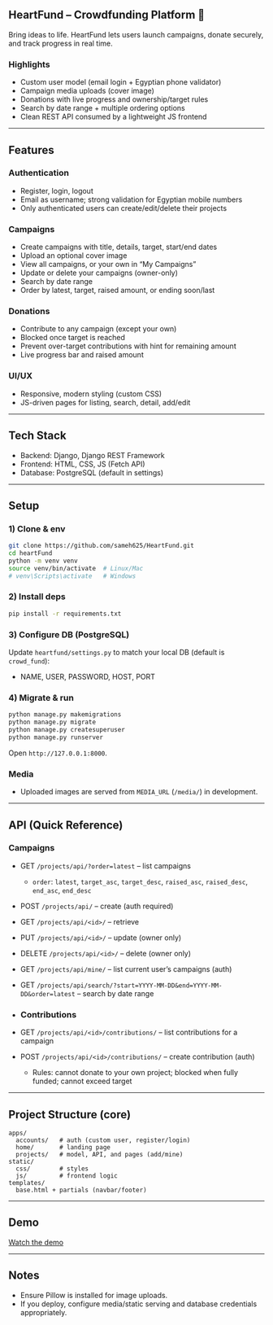 ## HeartFund – Crowdfunding Platform 💛

Bring ideas to life. HeartFund lets users launch campaigns, donate securely, and track progress in real time.

### Highlights
- Custom user model (email login + Egyptian phone validator)
- Campaign media uploads (cover image)
- Donations with live progress and ownership/target rules
- Search by date range + multiple ordering options
- Clean REST API consumed by a lightweight JS frontend

---

## Features

### Authentication
- Register, login, logout
- Email as username; strong validation for Egyptian mobile numbers
- Only authenticated users can create/edit/delete their projects

### Campaigns
- Create campaigns with title, details, target, start/end dates
- Upload an optional cover image
- View all campaigns, or your own in “My Campaigns”
- Update or delete your campaigns (owner-only)
- Search by date range
- Order by latest, target, raised amount, or ending soon/last

### Donations
- Contribute to any campaign (except your own)
- Blocked once target is reached
- Prevent over-target contributions with hint for remaining amount
- Live progress bar and raised amount

### UI/UX
- Responsive, modern styling (custom CSS)
- JS-driven pages for listing, search, detail, add/edit

---

## Tech Stack
- Backend: Django, Django REST Framework
- Frontend: HTML, CSS, JS (Fetch API)
- Database: PostgreSQL (default in settings)

---

## Setup

### 1) Clone & env
```bash
git clone https://github.com/sameh625/HeartFund.git
cd heartFund
python -m venv venv
source venv/bin/activate  # Linux/Mac
# venv\Scripts\activate   # Windows
```

### 2) Install deps
```bash
pip install -r requirements.txt
```

### 3) Configure DB (PostgreSQL)
Update `heartfund/settings.py` to match your local DB (default is `crowd_fund`):
- NAME, USER, PASSWORD, HOST, PORT

### 4) Migrate & run
```bash
python manage.py makemigrations
python manage.py migrate
python manage.py createsuperuser
python manage.py runserver
```
Open `http://127.0.0.1:8000`.

### Media
- Uploaded images are served from `MEDIA_URL` (`/media/`) in development.

---

## API (Quick Reference)

### Campaigns
- GET `/projects/api/?order=latest` – list campaigns
  - `order`: `latest`, `target_asc`, `target_desc`, `raised_asc`, `raised_desc`, `end_asc`, `end_desc`
- POST `/projects/api/` – create (auth required)
- GET `/projects/api/<id>/` – retrieve
- PUT `/projects/api/<id>/` – update (owner only)
- DELETE `/projects/api/<id>/` – delete (owner only)
- GET `/projects/api/mine/` – list current user’s campaigns (auth)
- GET `/projects/api/search/?start=YYYY-MM-DD&end=YYYY-MM-DD&order=latest` – search by date range

- ### Contributions
- GET `/projects/api/<id>/contributions/` – list contributions for a campaign
- POST `/projects/api/<id>/contributions/` – create contribution (auth)
  - Rules: cannot donate to your own project; blocked when fully funded; cannot exceed target
---

## Project Structure (core)
```text
apps/
  accounts/   # auth (custom user, register/login)
  home/       # landing page
  projects/   # model, API, and pages (add/mine)
static/
  css/        # styles
  js/         # frontend logic
templates/
  base.html + partials (navbar/footer)
```

---

## Demo
[Watch the demo](https://github.com/user-attachments/assets/4447b60a-9ad1-4b9a-9f64-ded944a7955c)

---

## Notes
- Ensure Pillow is installed for image uploads.
- If you deploy, configure media/static serving and database credentials appropriately.

